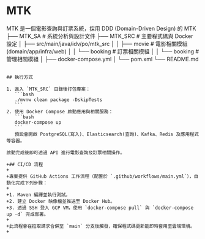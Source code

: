 # MTK
 MTK 是一個電影查詢與訂票系統，採用 DDD (Domain-Driven Design) 的
 MTK
 ├── MTK_SA          # 系統分析與設計文件
 ├── MTK_SRC         # 主要程式碼與 Docker 設定
 │   ├── src/main/java/idv/po/mtk_src
 │   │   ├── movie      # 電影相關模組 (domain/app/infra/web)
 │   │   └── booking    # 訂票相關模組
 │   │   └── booking    # 管理相關模組
 │   ├── docker-compose.yml
 │   └── pom.xml
 └── README.md
 ```
 
 ## 執行方式
 
 1. 進入 `MTK_SRC` 目錄後打包專案：
    ```bash
    ./mvnw clean package -DskipTests
    ```
 2. 使用 Docker Compose 啟動應用與相關服務：
    ```bash
    docker-compose up
    ```
    預設會開啟 PostgreSQL(寫入)、Elasticsearch(查詢)、Kafka、Redis 及應用程式等容器。
 
 啟動完成後即可透過 API 進行電影查詢及訂票相關操作。
 
+## CI/CD 流程
+
+專案提供 GitHub Actions 工作流程（配置於 `.github/workflows/main.yml`），自動化完成下列步驟：
+
+1. Maven 編譯並執行測試。
+2. 建立 Docker 映像檔並推送至 Docker Hub。
+3. 透過 SSH 登入 GCP VM，使用 `docker-compose pull` 與 `docker-compose up -d` 完成部署。
+
+此流程會在拉取請求合併至 `main` 分支後觸發，確保程式碼更新能即時套用至雲端環境。
+

